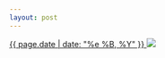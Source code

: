 ```yaml
---
layout: post
---
```


<p>
  <a href="/79">
    <time>{{ page.date | date: "%e %B, %Y" }}</time>
  </a>
  <a href="/79"><img src="{{ site.assets_url }}/79.jpg"/></a>
</p>
